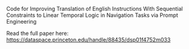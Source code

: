Code for Improving Translation of English Instructions With Sequential Constraints to Linear Temporal Logic in Navigation Tasks via Prompt Engineering

Read the full paper here: https://dataspace.princeton.edu/handle/88435/dsp01f4752m033
